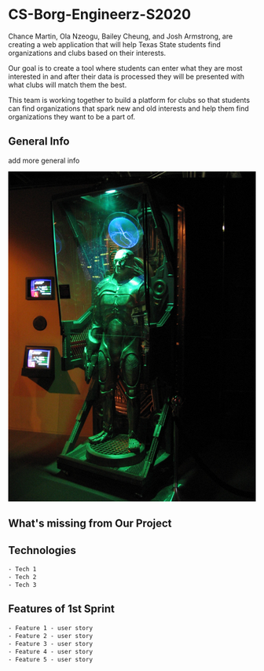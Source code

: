 # CS-Borg-Engineerz-S2020

Chance Martin, Ola Nzeogu, Bailey Cheung, and Josh Armstrong, are creating a web application that will help Texas State students find organizations and clubs based on their interests. 

Our goal is to create a tool where students can enter what they are most interested in and after their data is processed they will be presented with what clubs will match them the best.

This team is working together to build a platform for clubs so that students can find organizations that spark new and old interests and help them find organizations they want to be a part of.

## **General Info**
 add more general info 

![alt text](https://github.com/CS3398-Borg-Engineerz/CS-Borg-Engineerz-S2020/blob/master/Borg.jpg)

## **What's missing from Our Project**


## **Technologies**
	- Tech 1
	- Tech 2
	- Tech 3

## **Features of 1st Sprint**
	- Feature 1 - user story
	- Feature 2 - user story
	- Feature 3 - user story
	- Feature 4 - user story
	- Feature 5 - user story
